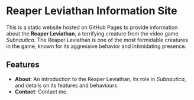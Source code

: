 # Reaper Leviathan Information Site

This is a static website hosted on GitHub Pages to provide information about the **Reaper Leviathan**, a terrifying creature from the video game *Subnautica*. The Reaper Leviathan is one of the most formidable creatures in the game, known for its aggressive behavior and intimidating presence.

## Features

- **About**: An introduction to the Reaper Leviathan, its role in *Subnautica*, and details on its features and behaviours
- **Contact**: Contact me.

